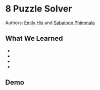 # 8 Puzzle Solver
 
Authors: [Emily Hix](https://github.com/emilyhix) and [Sabaipon Phimmala](https://github.com/bphimmala)

 ## What We Learned
- 
- 
- 
- 
  
 ## Demo
